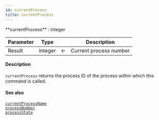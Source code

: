 ```yaml
---
id: currentProcess
title: currentProcess
---
```



<!-- REF #_command_.currentProcess.Syntax -->**currentProcess** : integer<!-- END REF -->


<!-- REF #_command_.currentProcess.Params -->
|Parameter|Type||Description|
|---------|--- |:---:|------|
|Result|integer|<-|Current process number|<!-- END REF -->


#### Description

`currentProcess` <!-- REF #_command_.currentProcess.Summary -->returns the process ID of the process within which this command is called<!-- END REF -->.


#### See also

[`currentProcessName`](currentProcessName.md)<br/>
[`processNumber`](processNumber.md)<br/>
[`processState`](#processState.md)

